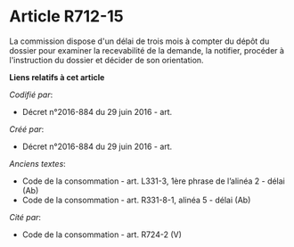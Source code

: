 # Article R712-15

La commission dispose d'un délai de trois mois à compter du dépôt du dossier pour examiner la recevabilité de la demande, la
notifier, procéder à l'instruction du dossier et décider de son orientation.

**Liens relatifs à cet article**

_Codifié par_:

  - Décret n°2016-884 du 29 juin 2016 - art.

_Créé par_:

  - Décret n°2016-884 du 29 juin 2016 - art.

_Anciens textes_:

  - Code de la consommation - art. L331-3, 1ère phrase de l’alinéa 2 - délai (Ab)
  - Code de la consommation - art. R331-8-1, alinéa 5 - délai (Ab)

_Cité par_:

  - Code de la consommation - art. R724-2 (V)
